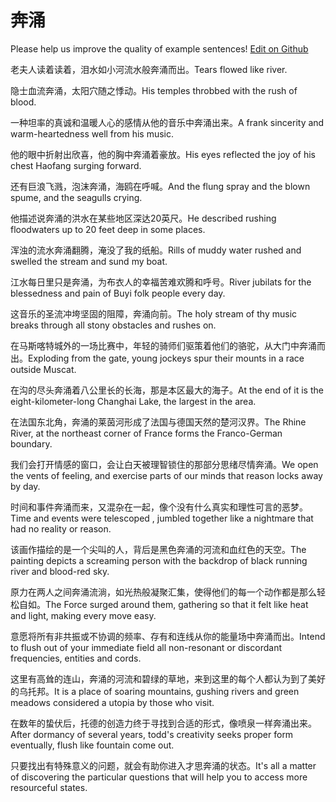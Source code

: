 # 奔涌

Please help us improve the quality of example sentences! [Edit on Github](https://github.com/jiyushe/jiyu-example-sentence-source/blob/main/chinese/benyong.md)

<p><span class="chinese">老夫人读着读着，泪水如小河流水般奔涌而出。</span><span class="english">Tears flowed like river.</span></p>

<p><span class="chinese">隐士血流奔涌，太阳穴随之悸动。</span><span class="english">His temples throbbed with the rush of blood.</span></p>

<p><span class="chinese">一种坦率的真诚和温暖人心的感情从他的音乐中奔涌出来。</span><span class="english">A frank sincerity and warm-heartedness well from his music.</span></p>

<p><span class="chinese">他的眼中折射出欣喜，他的胸中奔涌着豪放。</span><span class="english">His eyes reflected the joy of his chest Haofang surging forward.</span></p>

<p><span class="chinese">还有巨浪飞溅，泡沫奔涌，海鸥在呼喊。</span><span class="english">And the flung spray and the blown spume, and the seagulls crying.</span></p>

<p><span class="chinese">他描述说奔涌的洪水在某些地区深达20英尺。</span><span class="english">He described rushing floodwaters up to 20 feet deep in some places.</span></p>

<p><span class="chinese">浑浊的流水奔涌翻腾，淹没了我的纸船。</span><span class="english">Rills of muddy water rushed and swelled the stream and sund my boat.</span></p>

<p><span class="chinese">江水每日里只是奔涌，为布衣人的幸福苦难欢腾和呼号。</span><span class="english">River jubilats for the blessedness and pain of Buyi folk people every day.</span></p>

<p><span class="chinese">这音乐的圣流冲垮坚固的阻障，奔涌向前。</span><span class="english">The holy stream of thy music breaks through all stony obstacles and rushes on.</span></p>

<p><span class="chinese">在马斯喀特城外的一场比赛中，年轻的骑师们驱策着他们的骆驼，从大门中奔涌而出。</span><span class="english">Exploding from the gate, young jockeys spur their mounts in a race outside Muscat.</span></p>

<p><span class="chinese">在沟的尽头奔涌着八公里长的长海，那是本区最大的海子。</span><span class="english">At the end of it is the eight-kilometer-long Changhai Lake, the largest in the area.</span></p>

<p><span class="chinese">在法国东北角，奔涌的莱茵河形成了法国与德国天然的楚河汉界。</span><span class="english">The Rhine River, at the northeast corner of France forms the Franco-German boundary.</span></p>

<p><span class="chinese">我们会打开情感的窗口，会让白天被理智锁住的那部分思绪尽情奔涌。</span><span class="english">We open the vents of feeling, and exercise parts of our minds that reason locks away by day.</span></p>

<p><span class="chinese">时间和事件奔涌而来，又混杂在一起，像个没有什么真实和理性可言的恶梦。</span><span class="english">Time and events were telescoped , jumbled together like a nightmare that had no reality or reason.</span></p>

<p><span class="chinese">该画作描绘的是一个尖叫的人，背后是黑色奔涌的河流和血红色的天空。</span><span class="english">The painting depicts a screaming person with the backdrop of black running river and blood-red sky.</span></p>

<p><span class="chinese">原力在两人之间奔涌流淌，如光热般凝聚汇集，使得他们的每一个动作都是那么轻松自如。</span><span class="english">The Force surged around them, gathering so that it felt like heat and light, making every move easy.</span></p>

<p><span class="chinese">意愿将所有非共振或不协调的频率、存有和连线从你的能量场中奔涌而出。</span><span class="english">Intend to flush out of your immediate field all non-resonant or discordant frequencies, entities and cords.</span></p>

<p><span class="chinese">这里有高耸的连山，奔涌的河流和碧绿的草地，来到这里的每个人都认为到了美好的乌托邦。</span><span class="english">It is a place of soaring mountains, gushing rivers and green meadows considered a utopia by those who visit.</span></p>

<p><span class="chinese">在数年的蛰伏后，托德的创造力终于寻找到合适的形式，像喷泉一样奔涌出来。</span><span class="english">After dormancy of several years, todd's creativity seeks proper form eventually, flush like fountain come out.</span></p>

<p><span class="chinese">只要找出有特殊意义的问题，就会有助你进入才思奔涌的状态。</span><span class="english">It's all a matter of discovering the particular questions that will help you to access more resourceful states.</span></p>

